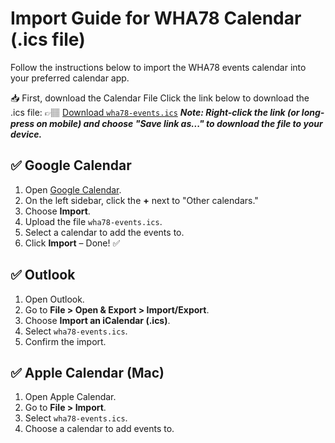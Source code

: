 # Import Guide for WHA78 Calendar (.ics file)

Follow the instructions below to import the WHA78 events calendar into your preferred calendar app.

📥 First, download the Calendar File
Click the link below to download the .ics file:
👉🏽 [Download `wha78-events.ics`](https://raw.githubusercontent.com/MM33NA/wha78-calendar/main/wha78-events.ics)
**_Note: Right-click the link (or long-press on mobile) and choose "Save link as..." to download the file to your device._**

## ✅ Google Calendar

1. Open [Google Calendar](https://calendar.google.com).
2. On the left sidebar, click the **+** next to "Other calendars."
3. Choose **Import**.
4. Upload the file `wha78-events.ics`.
5. Select a calendar to add the events to.
6. Click **Import** – Done! ✅

## ✅ Outlook

1. Open Outlook.
2. Go to **File > Open & Export > Import/Export**.
3. Choose **Import an iCalendar (.ics)**.
4. Select `wha78-events.ics`.
5. Confirm the import.

## ✅ Apple Calendar (Mac)

1. Open Apple Calendar.
2. Go to **File > Import**.
3. Select `wha78-events.ics`.
4. Choose a calendar to add events to.
